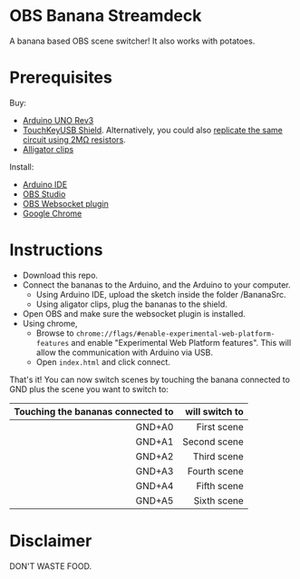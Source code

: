 # OBS Banana Streamdeck

A banana based OBS scene switcher! It also works with potatoes.

# Prerequisites

Buy:
- [Arduino UNO Rev3](https://store.arduino.cc/arduino-uno-rev3)
- [TouchKeyUSB Shield](https://www.keyestudio.com/free-shipping-new-keyestudio-touch-key-usb-shield-for-arduino-p0337.html). Alternatively, you could also [replicate the same circuit using 2MΩ resistors](https://threwthelookingglass.com/fakey-fakey-an-arduino-based-diy-makey-makey/#wiring).
- [Alligator clips](https://www.amazon.com/WGGE-WG-026-Pieces-Colors-Alligator/dp/B06XX25HFX)

Install:
- [Arduino IDE](https://www.arduino.cc/en/Main/Software)
- [OBS Studio](https://obsproject.com/download)
- [OBS Websocket plugin](https://github.com/Palakis/obs-websocket/releases/latest)
- [Google Chrome](https://www.google.com/chrome/)

# Instructions
* Download this repo.
* Connect the bananas to the Arduino, and the Arduino to your computer.
  * Using Arduino IDE, upload the sketch inside the folder /BananaSrc.
  * Using aligator clips, plug the bananas to the shield.
* Open OBS and make sure the websocket plugin is installed.
* Using chrome, 
  * Browse to `chrome://flags/#enable-experimental-web-platform-features` and enable "Experimental Web Platform features". This will allow the communication with Arduino via USB.
  * Open `index.html` and click connect.


That's it! You can now switch scenes by touching the banana connected to GND plus the scene you want to switch to:

| Touching the bananas connected to | will switch to | 
| -------------: |-------------:|
| GND+A0      | First scene |
| GND+A1      | Second scene |
| GND+A2      | Third scene |
| GND+A3      | Fourth scene |
| GND+A4      | Fifth scene |
| GND+A5      | Sixth scene |

# Disclaimer

DON'T WASTE FOOD.